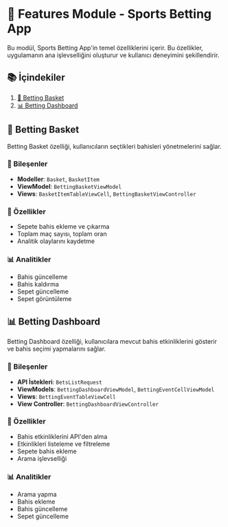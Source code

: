 # 🎯 Features Module - Sports Betting App

Bu modül, Sports Betting App'in temel özelliklerini içerir. Bu özellikler, uygulamanın ana işlevselliğini oluşturur ve kullanıcı deneyimini şekillendirir.

## 📚 İçindekiler

1. [🧺 Betting Basket](#-betting-basket)
2. [📊 Betting Dashboard](#-betting-dashboard)

## 🧺 Betting Basket

Betting Basket özelliği, kullanıcıların seçtikleri bahisleri yönetmelerini sağlar.

### 🧩 Bileşenler

- **Modeller**: `Basket`, `BasketItem`
- **ViewModel**: `BettingBasketViewModel`
- **Views**: `BasketItemTableViewCell`, `BettingBasketViewController`

### 🌟 Özellikler

- Sepete bahis ekleme ve çıkarma
- Toplam maç sayısı, toplam oran
- Analitik olaylarını kaydetme

### 📊 Analitikler

- Bahis güncelleme
- Bahis kaldırma
- Sepet güncelleme
- Sepet görüntüleme

## 📊 Betting Dashboard

Betting Dashboard özelliği, kullanıcılara mevcut bahis etkinliklerini gösterir ve bahis seçimi yapmalarını sağlar.

### 🧩 Bileşenler

- **API İstekleri**: `BetsListRequest`
- **ViewModels**: `BettingDashboardViewModel`, `BettingEventCellViewModel`
- **Views**: `BettingEventTableViewCell`
- **View Controller**: `BettingDashboardViewController`

### 🌟 Özellikler

- Bahis etkinliklerini API'den alma
- Etkinlikleri listeleme ve filtreleme
- Sepete bahis ekleme
- Arama işlevselliği

### 📊 Analitikler

- Arama yapma
- Bahis ekleme
- Bahis güncelleme
- Sepet güncelleme


